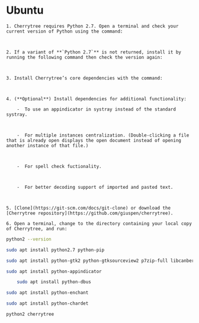 
# Ubuntu


	1. Cherrytree requires Python 2.7. Open a terminal and check your current version of Python using the command:
	
	
	
	2. If a variant of **`Python 2.7`** is not returned, install it by running the following command then check the version again:
	
	
	
	3. Install Cherrytree’s core dependencies with the command:
	
	
	
	4. (**Optional**) Install dependencies for additional functionality:
	
		-  To use an appindicator in systray instead of the standard systray.
	
	   
	
		-  For multiple instances centralization. (Double-clicking a file that is already open displays the open document instead of opening another instance of that file.)
	
		
	
		-  For spell check fuctionality.
	
		
	
		-  For better decoding support of imported and pasted text.
	
		

	5. [Clone](https://git-scm.com/docs/git-clone) or download the [Cherrytree repository](https://github.com/giuspen/cherrytree).

	6. Open a terminal, change to the directory containing your local copy of Cherrytree, and run:
	
	
	
```sh
python2 --version
```

```sh
sudo apt install python2.7 python-pip
```

```sh
sudo apt install python-gtk2 python-gtksourceview2 p7zip-full libcanberra-gtk-module
```

```sh
sudo apt install python-appindicator
```

```sh
	sudo apt install python-dbus
```

```sh
sudo apt install python-enchant
```

```sh
sudo apt install python-chardet
```

```sh
python2 cherrytree
```
